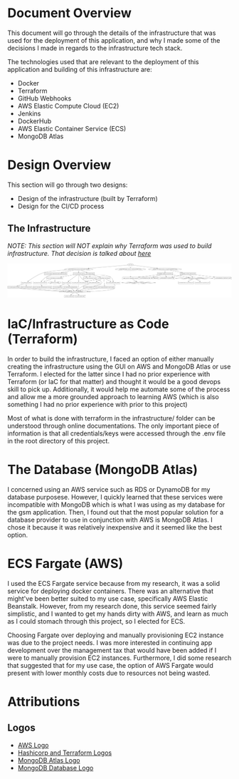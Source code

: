 # Document Overview

This document will go through the details of the infrastructure that was used
for the deployment of this application, and why I made some of the decisions I
made in regards to the infrastructure tech stack.

The technologies used that are relevant to the deployment of this application
and building of this infrastructure are:

- Docker
- Terraform
- GitHub Webhooks
- AWS Elastic Compute Cloud (EC2)
- Jenkins
- DockerHub
- AWS Elastic Container Service (ECS)
- MongoDB Atlas

# Design Overview

This section will go through two designs:
- Design of the infrastructure (built by Terraform)
- Design for the CI/CD process

## The Infrastructure

*NOTE: This section will NOT explain why Terraform was used to build infrastructure. That decision is talked about [here]()*

![infrastructure diagram](images/infrastructure_diagram.png)
# IaC/Infrastructure as Code (Terraform)

In order to build the infrastructure, I faced an option of either manually
creating the infrastructure using the GUI on AWS and MongoDB Atlas or use
Terraform. I elected for the latter since I had no prior experience with
Terraform (or IaC for that matter) and thought it would be a good devops skill
to pick up. Additionally, it would help me automate some of the process and
allow me a more grounded approach to learning AWS (which is also something
I had no prior experience with prior to this project)

Most of what is done with terraform in the infrastructure/ folder can be
understood through online documentations. The only important piece of
information is that all credentials/keys were accessed through the .env file
in the root directory of this project.

# The Database (MongoDB Atlas)

I concerned using an AWS service such as RDS or DynamoDB for my database
purposese. However, I quickly learned that these services were incompatible
with MongoDB which is what I was using as my database for the gsm application.
Then, I found out that the most popular solution for a database provider to use
in conjunction with AWS is MongoDB Atlas. I chose it because it was relatively
inexpensive and it seemed like the best option.

# ECS Fargate (AWS)

I used the ECS Fargate service because from my research, it was a solid service
for deploying docker containers. There was an alternative that might've been
better suited to my use case, specifically AWS Elastic Beanstalk. However, from
my research done, this service seemed fairly simplistic, and I wanted to get my
hands dirty with AWS, and learn as much as I could stomach through this project,
so I elected for ECS.

Choosing Fargate over deploying and manually provisioning EC2 instance was due
to the project needs. I was more interested in continuing app development over
the management tax that would have been added if I were to manually provision
EC2 instances. Furthermore, I did some research that suggested that for my use
case, the option of AWS Fargate would present with lower monthly costs due to
resources not being wasted.



# Attributions

## Logos

- [AWS Logo](https://en.wikipedia.org/wiki/File:Amazon_Web_Services_Logo.svg)
- [Hashicorp and Terraform Logos](https://www.hashicorp.com/brand)
- [MongoDB Atlas Logo](https://www.mongodb.com/brand-resources)
- [MongoDB Database Logo](https://www.opc-router.de/wp-content/uploads/2021/03/mongodb_thumbnail.png)
